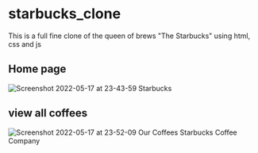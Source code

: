# starbucks_clone
This is a full fine clone of the queen of brews "The Starbucks" using html, css and js


## Home page 

![Screenshot 2022-05-17 at 23-43-59 Starbucks](https://user-images.githubusercontent.com/87312799/168975695-e83ebcfc-2cff-4a07-9080-a8d2f1fe39d3.png)




## view all coffees

![Screenshot 2022-05-17 at 23-52-09 Our Coffees Starbucks Coffee Company](https://user-images.githubusercontent.com/87312799/168976077-604125a8-7b99-434b-a2eb-1e79bf4ca1f2.png)
